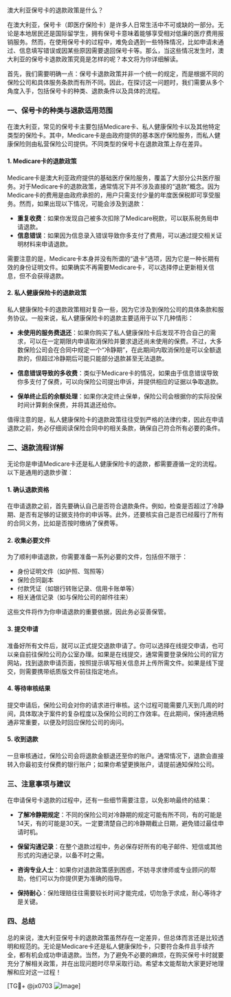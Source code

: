 澳大利亚保号卡的退款政策是什么？

在澳大利亚，保号卡（即医疗保险卡）是许多人日常生活中不可或缺的一部分。无论是本地居民还是国际留学生，拥有保号卡意味着能够享受相对低廉的医疗费用报销服务。然而，在使用保号卡的过程中，难免会遇到一些特殊情况，比如申请未通过、信息填写错误或因某些原因需要退回保号卡等。那么，当这些情况发生时，澳大利亚的保号卡退款政策究竟是怎样的呢？本文将为你详细解读。

首先，我们需要明确一点：保号卡退款政策并非一个统一的规定，而是根据不同的保险公司和具体服务条款而有所不同。因此，在探讨这一问题时，我们需要从多个角度入手，包括保号卡的种类、退款条件以及具体的流程。

### 一、保号卡的种类与退款适用范围

在澳大利亚，常见的保号卡主要包括Medicare卡、私人健康保险卡以及其他特定类型的保险卡。其中，Medicare卡是由政府提供的基本医疗保险服务，而私人健康保险则由私营保险公司提供。不同类型的保号卡在退款政策上存在差异。

#### 1. Medicare卡的退款政策

Medicare卡是澳大利亚政府提供的基础医疗保险服务，覆盖了大部分公共医疗服务。对于Medicare卡的退款政策，通常情况下并不涉及直接的“退款”概念。因为Medicare卡的费用是由政府承担的，用户只需支付少量的年度医保税即可享受服务。然而，如果出现以下情况，可能会涉及到退款：

- **重复收费**：如果你发现自己被多次扣除了Medicare税款，可以联系税务局申请退款。
- **信息错误**：如果因为信息录入错误导致你多支付了费用，可以通过提交相关证明材料来申请退款。

需要注意的是，Medicare卡本身并没有所谓的“退卡”选项，因为它是一种长期有效的身份证明文件。如果确实不再需要Medicare卡，可以选择停止更新相关信息，但不会获得退款。

#### 2. 私人健康保险卡的退款政策

私人健康保险卡的退款政策相对复杂一些，因为它涉及到保险公司的具体条款和服务协议。一般来说，私人健康保险卡的退款主要适用于以下几种情形：

- **未使用的服务费退还**：如果你购买了私人健康保险卡后发现不符合自己的需求，可以在一定期限内申请取消保险并要求退还尚未使用的保费。不过，大多数保险公司会在合同中规定一个“冷静期”，在此期间内取消保险是可以全额退款的，但超过冷静期后可能只能部分退款甚至无法退款。
  
- **信息错误导致的多收费**：类似于Medicare卡的情况，如果由于信息错误导致你多支付了保费，可以向保险公司提出申诉，并提供相应的证据以争取退款。

- **保单终止后的余额处理**：如果你决定终止保单，保险公司会根据你的实际投保时间计算剩余保费，并将其退还给你。

值得注意的是，私人健康保险卡的退款政策往往受到严格的法律约束，因此在申请退款之前，务必仔细阅读保险合同中的相关条款，确保自己符合所有必要的条件。

### 二、退款流程详解

无论你是申请Medicare卡还是私人健康保险卡的退款，都需要遵循一定的流程。以下是通用的退款步骤：

#### 1. 确认退款资格

在申请退款之前，首先要确认自己是否符合退款条件。例如，检查是否超过了冷静期、是否有足够的证据支持你的申诉等。此外，还要核实自己是否已经履行了所有的合同义务，比如是否按时缴纳了保费等。

#### 2. 收集必要文件

为了顺利申请退款，你需要准备一系列必要的文件，包括但不限于：

- 身份证明文件（如护照、驾照等）
- 保险合同副本
- 付款凭证（如银行转账记录、信用卡账单等）
- 相关通信记录（如与保险公司的邮件往来）

这些文件将作为你申请退款的重要依据，因此务必妥善保管。

#### 3. 提交申请

准备好所有文件后，就可以正式提交退款申请了。你可以选择在线提交申请，也可以亲自前往保险公司办公室办理。如果是在线提交，通常需要登录保险公司的官方网站，找到退款申请页面，按照提示填写相关信息并上传所需文件。如果是线下提交，则需要携带纸质版文件前往指定地点。

#### 4. 等待审核结果

提交申请后，保险公司会对你的请求进行审核。这个过程可能需要几天到几周的时间，具体取决于案件的复杂程度以及保险公司的工作效率。在此期间，保持通讯畅通非常重要，以便及时回应保险公司的询问。

#### 5. 收到退款

一旦审核通过，保险公司会将退款金额退还至你的账户。通常情况下，退款会直接转入你最初支付保费的银行账户；如果你希望更换账户，请提前通知保险公司。

### 三、注意事项与建议

在申请保号卡退款的过程中，还有一些细节需要注意，以免影响最终的结果：

- **了解冷静期规定**：不同的保险公司对冷静期的规定可能有所不同，有的可能是14天，有的可能是30天。一定要清楚自己的冷静期截止日期，避免错过最佳申请时机。
  
- **保留沟通记录**：在整个退款过程中，务必保存好所有的电子邮件、短信或其他形式的沟通记录，以备不时之需。

- **咨询专业人士**：如果你对退款政策感到困惑，不妨寻求律师或专业顾问的帮助，他们可以为你提供更为准确的指导。

- **保持耐心**：保险理赔往往需要较长时间才能完成，切勿急于求成，耐心等待才是关键。

### 四、总结

总的来说，澳大利亚保号卡的退款政策虽然存在一定差异，但总体而言还是比较透明和规范的。无论是Medicare卡还是私人健康保险卡，只要符合条件且手续齐全，都有机会成功申请退款。当然，为了避免不必要的麻烦，在购买保号卡时就要充分了解相关政策，并在出现问题时尽早采取行动。希望本文能帮助大家更好地理解和应对这一过程！

[TG💪+ @jx0703 ![Image](https://github.com/user-attachments/assets/dbca1d08-cadb-493c-b0ec-ad6f7a83f270)]